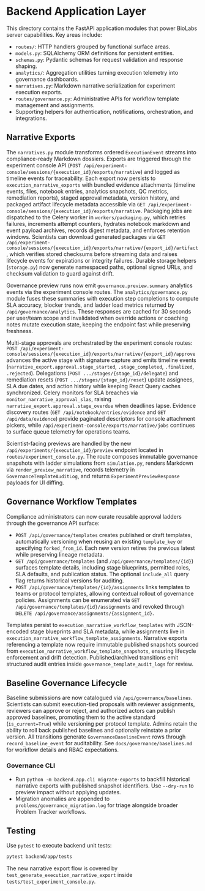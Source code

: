# Backend Application Layer

This directory contains the FastAPI application modules that power BioLabs server capabilities. Key areas include:

- `routes/`: HTTP handlers grouped by functional surface areas.
- `models.py`: SQLAlchemy ORM definitions for persistent entities.
- `schemas.py`: Pydantic schemas for request validation and response shaping.
- `analytics/`: Aggregation utilities turning execution telemetry into governance dashboards.
- `narratives.py`: Markdown narrative serialization for experiment execution exports.
- `routes/governance.py`: Administrative APIs for workflow template management and assignments.
- Supporting helpers for authentication, notifications, orchestration, and integrations.

## Narrative Exports

The `narratives.py` module transforms ordered `ExecutionEvent` streams into compliance-ready Markdown dossiers. Exports are triggered through the experiment console API (`POST /api/experiment-console/sessions/{execution_id}/exports/narrative`) and logged as timeline events for traceability. Each export now persists to `execution_narrative_exports` with bundled evidence attachments (timeline events, files, notebook entries, analytics snapshots, QC metrics, remediation reports), staged approval metadata, version history, and packaged artifact lifecycle metadata accessible via `GET /api/experiment-console/sessions/{execution_id}/exports/narrative`. Packaging jobs are dispatched to the Celery worker in `workers/packaging.py`, which retries failures, increments attempt counters, hydrates notebook markdown and event payload archives, records digest metadata, and enforces retention windows. Scientists can download generated packages via `GET /api/experiment-console/sessions/{execution_id}/exports/narrative/{export_id}/artifact`, which verifies stored checksums before streaming data and raises lifecycle events for expirations or integrity failures. Durable storage helpers (`storage.py`) now generate namespaced paths, optional signed URLs, and checksum validation to guard against drift.

Governance preview runs now emit `governance.preview.summary` analytics events via the experiment console routes. The `analytics/governance.py` module fuses these summaries with execution step completions to compute SLA accuracy, blocker trends, and ladder load metrics returned by `/api/governance/analytics`. These responses are cached for 30 seconds per user/team scope and invalidated when override actions or coaching notes mutate execution state, keeping the endpoint fast while preserving freshness.

Multi-stage approvals are orchestrated by the experiment console routes: `POST /api/experiment-console/sessions/{execution_id}/exports/narrative/{export_id}/approve` advances the active stage with signature capture and emits timeline events (`narrative_export.approval.stage_started`, `.stage_completed`, `.finalized`, `.rejected`). Delegations (`POST .../stages/{stage_id}/delegate`) and remediation resets (`POST .../stages/{stage_id}/reset`) update assignees, SLA due dates, and action history while keeping React Query caches synchronized. Celery monitors for SLA breaches via `monitor_narrative_approval_slas`, raising `narrative_export.approval.stage_overdue` when deadlines lapse. Evidence discovery routes (`GET /api/notebook/entries/evidence` and `GET /api/data/evidence`) provide paginated descriptors for console attachment pickers, while `/api/experiment-console/exports/narrative/jobs` continues to surface queue telemetry for operations teams.

Scientist-facing previews are handled by the new `/api/experiments/{execution_id}/preview` endpoint located in `routes/experiment_console.py`. The route composes immutable governance snapshots with ladder simulations from `simulation.py`, renders Markdown via `render_preview_narrative`, records telemetry in `GovernanceTemplateAuditLog`, and returns `ExperimentPreviewResponse` payloads for UI diffing.

## Governance Workflow Templates

Compliance administrators can now curate reusable approval ladders through the governance API surface:

- `POST /api/governance/templates` creates published or draft templates, automatically versioning when reusing an existing `template_key` or specifying `forked_from_id`. Each new version retires the previous latest while preserving lineage metadata.
- `GET /api/governance/templates` (and `/api/governance/templates/{id}`) surfaces template details, including stage blueprints, permitted roles, SLA defaults, and publication status. The optional `include_all` query flag returns historical versions for auditing.
- `POST /api/governance/templates/{id}/assignments` links templates to teams or protocol templates, allowing contextual rollout of governance policies. Assignments can be enumerated via `GET /api/governance/templates/{id}/assignments` and revoked through `DELETE /api/governance/assignments/{assignment_id}`.

Templates persist to `execution_narrative_workflow_templates` with JSON-encoded stage blueprints and SLA metadata, while assignments live in `execution_narrative_workflow_template_assignments`. Narrative exports referencing a template now require immutable published snapshots sourced from `execution_narrative_workflow_template_snapshots`, ensuring lifecycle enforcement and drift detection. Published/archived transitions emit structured audit entries inside `governance_template_audit_logs` for review.

## Baseline Governance Lifecycle

Baseline submissions are now catalogued via `/api/governance/baselines`. Scientists can submit execution-tied proposals with reviewer assignments, reviewers can approve or reject, and authorized actors can publish approved baselines, promoting them to the active standard (`is_current=True`) while versioning per protocol template. Admins retain the ability to roll back published baselines and optionally reinstate a prior version. All transitions generate `GovernanceBaselineEvent` rows through `record_baseline_event` for auditability. See `docs/governance/baselines.md` for workflow details and RBAC expectations.

### Governance CLI

- Run `python -m backend.app.cli migrate-exports` to backfill historical narrative exports with published snapshot identifiers. Use `--dry-run` to preview impact without applying updates.
- Migration anomalies are appended to `problems/governance_migration.log` for triage alongside broader Problem Tracker workflows.

## Testing

Use `pytest` to execute backend unit tests:

```bash
pytest backend/app/tests
```

The new narrative export flow is covered by `test_generate_execution_narrative_export` inside `tests/test_experiment_console.py`.
